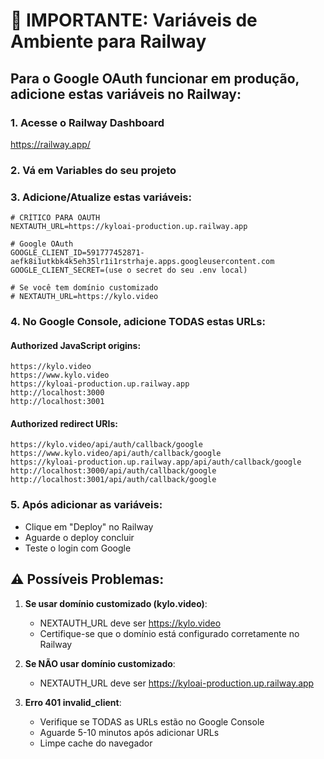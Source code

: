 # 🚨 IMPORTANTE: Variáveis de Ambiente para Railway

## Para o Google OAuth funcionar em produção, adicione estas variáveis no Railway:

### 1. Acesse o Railway Dashboard
https://railway.app/

### 2. Vá em Variables do seu projeto

### 3. Adicione/Atualize estas variáveis:

```env
# CRÍTICO PARA OAUTH
NEXTAUTH_URL=https://kyloai-production.up.railway.app

# Google OAuth
GOOGLE_CLIENT_ID=591777452871-aefk8i1utkbk4k5eh35lr1i1rstrhaje.apps.googleusercontent.com
GOOGLE_CLIENT_SECRET=(use o secret do seu .env local)

# Se você tem domínio customizado
# NEXTAUTH_URL=https://kylo.video
```

### 4. No Google Console, adicione TODAS estas URLs:

#### Authorized JavaScript origins:
```
https://kylo.video
https://www.kylo.video
https://kyloai-production.up.railway.app
http://localhost:3000
http://localhost:3001
```

#### Authorized redirect URIs:
```
https://kylo.video/api/auth/callback/google
https://www.kylo.video/api/auth/callback/google
https://kyloai-production.up.railway.app/api/auth/callback/google
http://localhost:3000/api/auth/callback/google
http://localhost:3001/api/auth/callback/google
```

### 5. Após adicionar as variáveis:
- Clique em "Deploy" no Railway
- Aguarde o deploy concluir
- Teste o login com Google

## ⚠️ Possíveis Problemas:

1. **Se usar domínio customizado (kylo.video)**:
   - NEXTAUTH_URL deve ser https://kylo.video
   - Certifique-se que o domínio está configurado corretamente no Railway

2. **Se NÃO usar domínio customizado**:
   - NEXTAUTH_URL deve ser https://kyloai-production.up.railway.app

3. **Erro 401 invalid_client**:
   - Verifique se TODAS as URLs estão no Google Console
   - Aguarde 5-10 minutos após adicionar URLs
   - Limpe cache do navegador